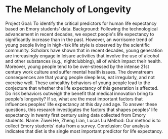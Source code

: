 # The Melancholy of Longevity

Project Goal: To identify the critical predictors for human life expectancy based on Emory students' data.
Background: Following the technological advancement in recent decades, we expect people's life expectancy to significantly increase than in the past. However, an worrisome trend of young people living in high-risk life style is observed by the scientific community. Scholars have shown that in recent decades, young generation are increasingly engage in leisure activities that involve the use of alcohol and other substances (e.g., nightclubbing), all of which impact their health. Moreover, young people tend to be over-stressed by the intense 21st century work culture and suffer mental health issues. The downstream consequences are that young people sleep less, eat irregularly, and not exercise well. These unhealthy behaviors of young people lead to the conjecture that whether the life expectancy of this generation is affected. Do risk behaviors outweigh the benefit that medical innovation bring to people's longevity? If so, what are the most important factors that influences peoples' life expectancy at this day and age. To answer these questions, this research investigates the factors that shapes peoples' life expectancy in twenty first century using data collected from Emory students.
Name: Ziwei He, Zheng Lian, Lucas Lu
Method: Our method is to collect Emory students' data from a survey.
Conclusion: Our analysis indicates that diet is the single most important predictor for life expectancy.